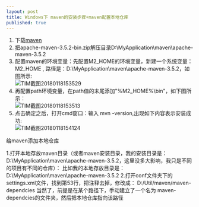 ```yaml
---
layout: post
title: Windows下 maven的安装步骤+maven配置本地仓库
published: true
---
```

1. 下载[maven](http://maven.apache.org/download.cgi)
2. 把apache-maven-3.5.2-bin.zip解压目录D:\MyApplication\maven\apache-maven-3.5.2
3. 配置maven的环境变量：先配置M2_HOME的环境变量，新建一个系统变量：M2_HOME , 路径是：D:\MyApplication\maven\apache-maven-3.5.2，如图所示:  
![TIM截图20180118153529](http://p1vuoao0b.bkt.clouddn.com/JekyllWriter/TIM截图20180118153529.png)  
4. 再配置path环境变量，在path值的末尾添加"%M2_HOME%\bin"，如下图所示：  
![TIM截图20180118153513](http://p1vuoao0b.bkt.clouddn.com/JekyllWriter/TIM截图20180118153513.png)   
5. 点击确定之后，打开cmd窗口：输入 mvn -version,出现如下内容表示安装成功:  
![TIM截图20180118154124](http://p1vuoao0b.bkt.clouddn.com/JekyllWriter/TIM截图20180118154124.png)   

给maven添加本地仓库

1.打开本地存放maven目录（或者maven安装目录，我的安装目录是：D:\MyApplication\maven\apache-maven-3.5.2，这里没多大影响，我只是不同的项目有不同的仓库）：
比如我的本地存放目录是：D:\MyApplication\maven\apache-maven-3.5.2
2.打开conf文件夹下的settings.xml文件，找到第53行，把注释去掉，修改成：
<localRepository>D:/Util/maven/maven-dependcies</localRepository>
当然了，前提是在某个路径下，手动建立了一个名为 maven-dependcies的文件夹，然后把本地仓库指向该路径
